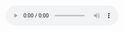<!DOCTYPE html>
<html lang="en">
<head>
  <meta charset="UTF-8">
  <title>Default Audio Player</title>
</head>
<body>

<audio controls>
  <source src="https://files.catbox.moe/kcg4ws.mp3" type="audio/mp3">
  Your browser does not support the audio element.
</audio>

</body>
</html>
